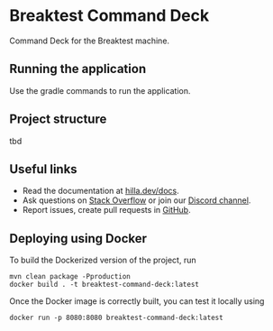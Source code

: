 # Breaktest Command Deck

Command Deck for the Breaktest machine.

## Running the application

Use the gradle commands to run the application.


## Project structure

tbd

## Useful links

- Read the documentation at [hilla.dev/docs](https://hilla.dev/docs/).
- Ask questions on [Stack Overflow](https://stackoverflow.com/questions/tagged/hilla) or join our [Discord channel](https://discord.gg/MYFq5RTbBn).
- Report issues, create pull requests in [GitHub](https://github.com/vaadin/hilla).


## Deploying using Docker

To build the Dockerized version of the project, run

```
mvn clean package -Pproduction
docker build . -t breaktest-command-deck:latest
```

Once the Docker image is correctly built, you can test it locally using

```
docker run -p 8080:8080 breaktest-command-deck:latest
```
